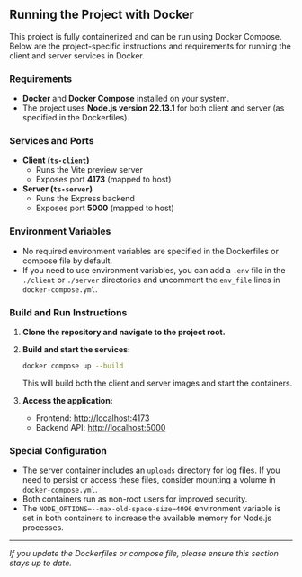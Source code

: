 ## Running the Project with Docker

This project is fully containerized and can be run using Docker Compose. Below are the project-specific instructions and requirements for running the client and server services in Docker.

### Requirements
- **Docker** and **Docker Compose** installed on your system.
- The project uses **Node.js version 22.13.1** for both client and server (as specified in the Dockerfiles).

### Services and Ports
- **Client (`ts-client`)**
  - Runs the Vite preview server
  - Exposes port **4173** (mapped to host)
- **Server (`ts-server`)**
  - Runs the Express backend
  - Exposes port **5000** (mapped to host)

### Environment Variables
- No required environment variables are specified in the Dockerfiles or compose file by default.
- If you need to use environment variables, you can add a `.env` file in the `./client` or `./server` directories and uncomment the `env_file` lines in `docker-compose.yml`.

### Build and Run Instructions
1. **Clone the repository and navigate to the project root.**
2. **Build and start the services:**
   ```sh
   docker compose up --build
   ```
   This will build both the client and server images and start the containers.

3. **Access the application:**
   - Frontend: [http://localhost:4173](http://localhost:4173)
   - Backend API: [http://localhost:5000](http://localhost:5000)

### Special Configuration
- The server container includes an `uploads` directory for log files. If you need to persist or access these files, consider mounting a volume in `docker-compose.yml`.
- Both containers run as non-root users for improved security.
- The `NODE_OPTIONS=--max-old-space-size=4096` environment variable is set in both containers to increase the available memory for Node.js processes.

---

_If you update the Dockerfiles or compose file, please ensure this section stays up to date._